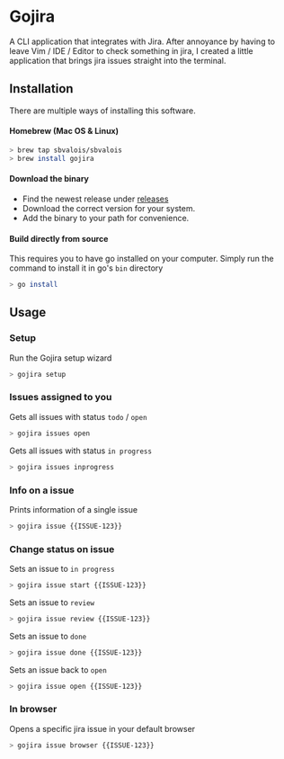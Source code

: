# Gojira
A CLI application that integrates with Jira.
After annoyance by having to leave Vim / IDE / Editor to check something in jira,
I created a little application that brings jira issues straight into the terminal.

## Installation

There are multiple ways of installing this software.

#### Homebrew (Mac OS & Linux)
 ```bash
 > brew tap sbvalois/sbvalois
 > brew install gojira
 ```
#### Download the binary
- Find the newest release under [releases](https://github.com/sbvalois/gojira/releases)
- Download the correct version for your system.
- Add the binary to your path for convenience. 

#### Build directly from source
This requires you to have go installed on your computer.
Simply run the command to install it in go's `bin` directory
```bash
> go install
```
 

## Usage

### Setup
Run the Gojira setup wizard
```bash
> gojira setup
```

### Issues assigned to you
Gets all issues with status `todo` / `open`
```bash
> gojira issues open
```
Gets all issues with status `in progress`
```bash
> gojira issues inprogress
```

### Info on a issue
Prints information of a single issue
```bash
> gojira issue {{ISSUE-123}}
```

### Change status on issue
Sets an issue to `in progress`
```bash
> gojira issue start {{ISSUE-123}}
```
Sets an issue to `review`
```bash 
> gojira issue review {{ISSUE-123}}
```
Sets an issue to `done`
```bash 
> gojira issue done {{ISSUE-123}}
```
Sets an issue back to `open`
```bash
> gojira issue open {{ISSUE-123}}
```

### In browser
Opens a specific jira issue in your default browser
```bash
> gojira issue browser {{ISSUE-123}}
```
